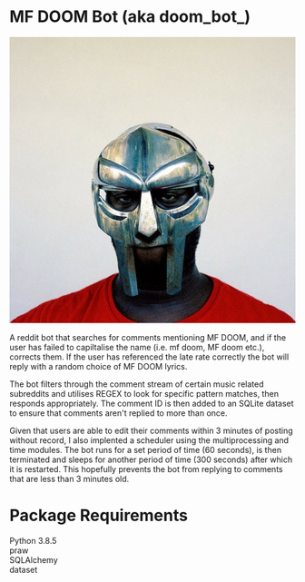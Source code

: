 # MF DOOM Bot (aka doom_bot_)

<p align="center">
  <img src="https://github.com/rob-field/doom_bot_/blob/master/DOOM.jpeg" />
</p>

A reddit bot that searches for comments mentioning MF DOOM, and if the user has failed to capiltalise the name (i.e. mf doom, MF doom etc.), corrects them.
If the user has referenced the late rate correctly the bot will reply with a random choice of MF DOOM lyrics.  

The bot filters through the comment stream of certain music related subreddits and utilises REGEX to look for specific pattern matches, then responds appropriately. The comment ID is then added to an SQLite dataset to ensure that comments aren't replied to more than once.

Given that users are able to edit their comments within 3 minutes of posting without record, I also implented a scheduler using the multiprocessing and time modules. The bot runs for a set period of time (60 seconds), is then terminated and sleeps for another period of time (300 seconds) after which it is restarted. This hopefully prevents the bot from replying to comments that are less than 3 minutes old. 



# Package Requirements
Python 3.8.5  
praw  
SQLAlchemy  
dataset  
